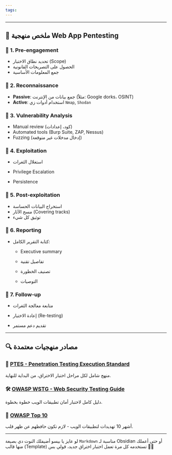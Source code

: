 ```yaml
---
tags:
---
```

---

## 🧭 **ملخص منهجية Web App Pentesting**

### 🔹 **1. Pre-engagement**

- تحديد نطاق الاختبار (Scope)
- الحصول على التصريحات القانونية
- جمع المعلومات الأساسية

### 🔹 **2. Reconnaissance**

- **Passive**: جمع بيانات من الإنترنت (مثلاً: Google dorks، OSINT)
- **Active**: استخدام أدوات زي `Nmap`, `Shodan`

### 🔹 **3. Vulnerability Analysis**

- Manual review (كود، إعدادات)
- Automated tools (Burp Suite, ZAP, Nessus)
- Fuzzing (إدخال مدخلات غير متوقعة)

### 🔹 **4. Exploitation**

- استغلال الثغرات
    
- Privilege Escalation
- Persistence

### 🔹 **5. Post-exploitation**

- استخراج البيانات الحساسة
- مسح الآثار (Covering tracks)
- توثيق كل شيء

### 🔹 **6. Reporting**

- كتابة التقرير الكامل:
    
    - Executive summary
        
    - تفاصيل تقنية
        
    - تصنيف الخطورة
        
    - التوصيات
        

### 🔹 **7. Follow-up**

- متابعة معالجة الثغرات
    
- إعادة الاختبار (Re-testing)
    
- تقديم دعم مستمر
    

---

## 🔍 مصادر منهجيات معتمدة

### 📘 [PTES - Penetration Testing Execution Standard](https://github.com/penetration-testing-execution-standard)

منهج شامل لكل مراحل اختبار الاختراق، من البداية للنهاية.

### 🛠️ [OWASP WSTG - Web Security Testing Guide](https://owasp.org/www-project-web-security-testing-guide/)

دليل كامل لاختبار أمان تطبيقات الويب خطوة بخطوة.

### 🚨 [OWASP Top 10](https://owasp.org/www-project-top-ten/)

أشهر 10 تهديدات لتطبيقات الويب - لازم تكون حافظهم عن ظهر قلب.

---

لو عايز يا بيسو أضيفلك النوت دي بصيغة `Markdown` مناسبة لـ Obsidian أو حتى أعملك منها قالب (Template) تستخدمه كل مرة تعمل اختبار اختراق جديد، قولي بس 📝✨